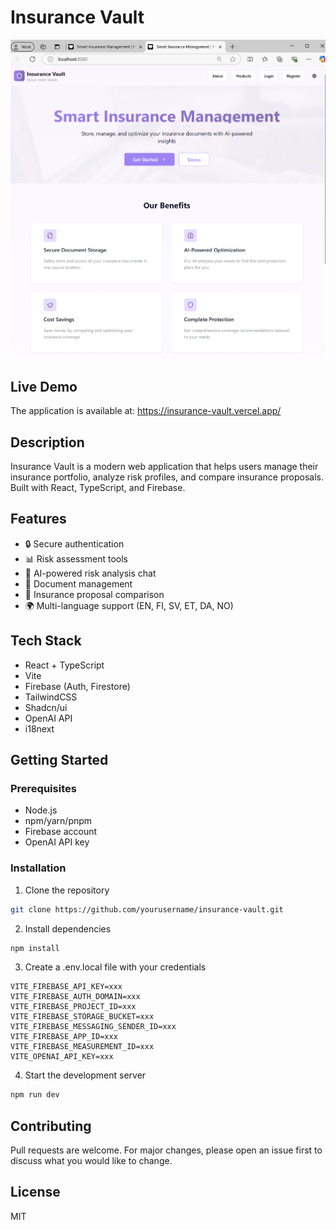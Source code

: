 # Insurance Vault

![Landing Page](public/landing-page.png)

## Live Demo
The application is available at: https://insurance-vault.vercel.app/

## Description
Insurance Vault is a modern web application that helps users manage their insurance portfolio, analyze risk profiles, and compare insurance proposals. Built with React, TypeScript, and Firebase.

## Features
- 🔒 Secure authentication
- 📊 Risk assessment tools
- 💬 AI-powered risk analysis chat
- 📄 Document management
- 🔄 Insurance proposal comparison
- 🌍 Multi-language support (EN, FI, SV, ET, DA, NO)

## Tech Stack
- React + TypeScript
- Vite
- Firebase (Auth, Firestore)
- TailwindCSS
- Shadcn/ui
- OpenAI API
- i18next

## Getting Started

### Prerequisites
- Node.js
- npm/yarn/pnpm
- Firebase account
- OpenAI API key

### Installation
1. Clone the repository
```bash
git clone https://github.com/yourusername/insurance-vault.git
```

2. Install dependencies
```bash
npm install
```

3. Create a .env.local file with your credentials
```env
VITE_FIREBASE_API_KEY=xxx
VITE_FIREBASE_AUTH_DOMAIN=xxx
VITE_FIREBASE_PROJECT_ID=xxx
VITE_FIREBASE_STORAGE_BUCKET=xxx
VITE_FIREBASE_MESSAGING_SENDER_ID=xxx
VITE_FIREBASE_APP_ID=xxx
VITE_FIREBASE_MEASUREMENT_ID=xxx
VITE_OPENAI_API_KEY=xxx
```

4. Start the development server
```bash
npm run dev
```

## Contributing
Pull requests are welcome. For major changes, please open an issue first to discuss what you would like to change.

## License
MIT
